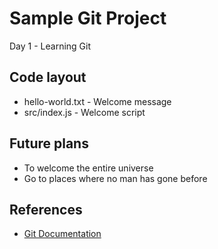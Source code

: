 # Sample Git Project
Day 1 - Learning Git

## Code layout
- hello-world.txt - Welcome message
- src/index.js - Welcome script

## Future plans
- To welcome the entire universe
- Go to places where no man has gone before

## References
- [Git Documentation](https://git-scm.com/doc)